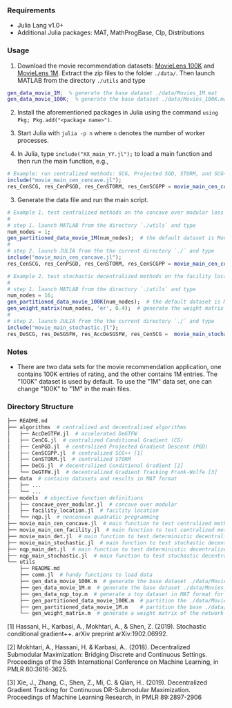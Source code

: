 ### Requirements
* Julia Lang v1.0+
* Additional Julia packages: MAT, MathProgBase, Clp, Distributions

### Usage
1. Download the movie recommendation datasets: [MovieLens 100K](http://files.grouplens.org/datasets/movielens/ml-100k.zip) and [MovieLens 1M](http://files.grouplens.org/datasets/movielens/ml-1m.zip).
Extract the zip files to the folder `./data/`.
Then launch MATLAB from the directory `./utils` and type
``` matlab
gen_data_movie_1M;  % generate the base dataset ./data/Movies_1M.mat
gen_data_movie_100K;  % generate the base dataset ./data/Movies_100K.mat
```

2. Install the aforementioned packages in Julia using the command `using Pkg; Pkg.add("<package name>")`.

2. Start Julia with `julia -p n` where `n` denotes the number of worker processes.

3. In Julia, type `include("XX_main_YY.jl");` to load a main function and then run the main function, e.g.,
``` julia
# Example: run centralized methods: SCG, Projected SGD, STORM, and SCG++
include("movie_main_cen_concave.jl");
res_CenSCG, res_CenPSGD, res_CenSTORM, res_CenSCGPP = movie_main_cen_concave(2000, 1900, 5, 10, 10, true);
```

3. Generate the data file and run the main script.
``` julia
# Example 1. test centralized methods on the concave over modular loss
#
# step 1. launch MATLAB from the directory `./utils` and type
num_nodes = 1;
gen_partitioned_data_movie_1M(num_nodes);  # the default dataset is MovieLens 1M, see line 19 of `./movie_main_cen_concave.jl`
#
# step 2. launch JULIA from the the current directory `./` and type
include("movie_main_cen_concave.jl");
res_CenSCG, res_CenPSGD, res_CenSTORM, res_CenSCGPP = movie_main_cen_concave(10, 10, 100, 2, 10, true);  # see the main file for detailed descriptions of the function arguments.
```
``` julia
# Example 2. test stochastic decentralized methods on the facility location loss
#
# step 1. launch MATLAB from the directory `./utils` and type
num_nodes = 16;
gen_partitioned_data_movie_100K(num_nodes);  # the default dataset is MovieLens 100K, see line 20 of `./movie_main_stoch.jl`
gen_weight_matrix(num_nodes, 'er', 0.4);  # generate the weight matrix of the network
#
# step 2. launch JULIA from the the current directory `./` and type
include("movie_main_stochastic.jl");
res_DeSCG, res_DeSGSFW, res_AccDeSGSFW, res_CenSCG =  movie_main_stochastic(10, 10, 100, 2, "er", 16, 10, false);  # see the main file for detailed descriptions of the function arguments.
```


### Notes
* There are two data sets for the movie recommendation application, one contains 100K entries of rating, and the other contains 1M entries.
The "100K" dataset is used by default.
To use the "1M" data set, one can change "100K" to "1M" in the main files.

### Directory Structure
``` bash
├── README.md
├── algorithms  # centralized and decentralized algorithms
│   ├── AccDeGTFW.jl  # accelerated DeGTFW
│   ├── CenCG.jl  # centralized Conditional Gradient (CG)
│   ├── CenPGD.jl  # centralized Projected Gradient Descent (PGD)
│   ├── CenSCGPP.jl  # centralized SCG++ [1]
│   ├── CenSTORM.jl  # centralized STORM
│   ├── DeCG.jl  # decentralized Conditional Gradient [2]
│   └── DeGTFW.jl  # decentralized Gradient Tracking Frank-Wolfe [3]
├── data  # contains datasets and results in MAT format
│   ├── ...
│   └── ...
├── models  # objective function definitions
│   ├── concave_over_modular.jl  # concave over modular
│   ├── facility_location.jl  # facility location
│   └── nqp.jl  # nonconvex quadratic programming
├── movie_main_cen_concave.jl  # main function to test centralized methods on the concave over modular loss
├── movie_main_cen_facility.jl  # main function to test centralized methods on the facility location loss
├── movie_main_det.jl  # main function to test deterministic decentralized methods on the facility location loss
├── movie_main_stochastic.jl  # main function to test stochastic decentralized methods on the facility location loss
├── nqp_main_det.jl  # main function to test deterministic decentralized methods on the NQP
├── nqp_main_stochastic.jl  # main function to test stochastic decentralized methods on the NQP
└── utils
    ├── README.md
    ├── comm.jl  # handy functions to load data
    ├── gen_data_movie_100K.m  # generate the base dataset ./data/Movies_100K.mat
    ├── gen_data_movie_1M.m  # generate the base dataset ./data/Movies_1M.mat
    ├── gen_data_nqp_toy.m  # generate a toy dataset in MAT format for NQP
    ├── gen_partitioned_data_movie_100K.m  # partition the ./data/Movies_100K.mat dataset to different nodes in the network
    ├── gen_partitioned_data_movie_1M.m    # partition the base ./data/Movies_1M.mat dataset to different nodes in the network
    └── gen_weight_matrix.m  # generate a weight matrix of the network
```

[1] Hassani, H., Karbasi, A., Mokhtari, A., & Shen, Z. (2019). Stochastic conditional gradient++. arXiv preprint arXiv:1902.06992.

[2] Mokhtari, A., Hassani, H. & Karbasi, A.. (2018). Decentralized Submodular Maximization: Bridging Discrete and Continuous Settings. Proceedings of the 35th International Conference on Machine Learning, in PMLR 80:3616-3625.

[3] Xie, J., Zhang, C., Shen, Z., Mi, C. & Qian, H.. (2019). Decentralized Gradient Tracking for Continuous DR-Submodular Maximization. Proceedings of Machine Learning Research, in PMLR 89:2897-2906
